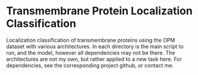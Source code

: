 # Transmembrane Protein Localization Classification
Localization classification of transmembrane proteins using the OPM dataset with various architectures. 
In each directory is the main script to run, and the model, however all dependencies may not be there. The architectures are 
not my own, but rather applied to a new task here. For dependencies, see the corresponding project github, or contact me.